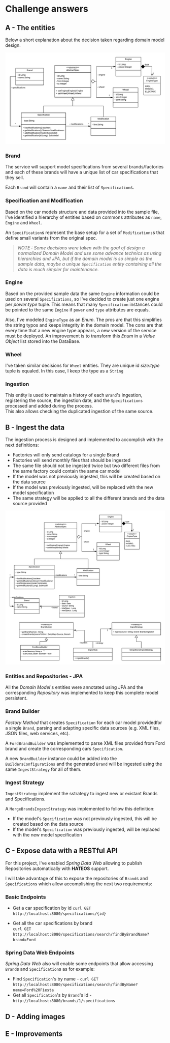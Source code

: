 # Challenge answers

## A - The entities

Below a short explanation about the decision taken regarding domain model design. 

![Domain Model](DomainModel.png)

### Brand

The service will support model specifications from several brands/factories and each of these brands will have a 
unique list of car specifications that they sell.  

Each `Brand` will contain a `name` and their list of `Specification`s. 

### Specification and Modification
Based on the car models structure and data provided into the sample file, I've identified a hierarchy of entities based 
on commons attributes as `name`, `Engine` and `Wheel`.  

An `Specification`s represent the base setup for a set of `Modifications`s that define small variants from the 
original spec.

> *NOTE : Some decisions were taken with the goal of design a normalized Domain Model and use some advance technics as
> using hierarchies and JPA, but if the domain model is so simple as the sample data, maybe a unique `Specification` 
>entity containing all the data is much simpler for maintenance.*   

### Engine

Based on the provided sample data the same `Engine` information could be used on several `Specifications`, so I've 
decided to create just one engine per _power:type_ tuple. This means that many `Specification` instances could be pointed to 
the same `Engine` if `power` and `type` attributes are equals.  

Also, I've modeled `EngineType` as an _Enum_. The pros are that this simplifies the string typos and keeps integrity in 
the domain model. The cons are that every time that a new engine type appears, a new version of the service must be 
deployed. An improvement is to transform this _Enum_ in a _Value Object_ list stored into the DataBase.

### Wheel

I've taken similar decisions for `Wheel` entities. They are unique id _size:type_ tuple is equaled.
In this case, I keep the type as a `String` 

### Ingestion
This entity is used to maintain a history of each `Brand`'s ingestion, registering the source, the ingestion date, 
and the `Specifications` processed and added during the process.  
This also allows checking the duplicated ingestion of the same source.

 
## B - Ingest the data
The ingestion process is designed and implemented to accomplish with the next definitions:

* Factories will only send catalogs for a single Brand
* Factories will send monthly files that should be ingested
* The same file should not be ingested twice but two different files from the same factory could contain the same
 car model
* If the model was not previously ingested, this will be created based on the data source
* If the model was previously ingested, will be replaced with the new model specification
* The same strategy will be applied to all the different brands and the data source provided 

![Class Diagram](ClassDiagram.png)

### Entities and Repositories - JPA

All the _Domain Model_'s entities were annotated using JPA and the corresponding _Repository_ was implemented to keep 
this complete model persistent.

### Brand Builder
_Factory Method_ that creates `Specification` for each car model providedfor a single `Brand`, parsing and adapting 
specific data sources (e.g. XML files, JSON files, web services, etc).  

A `FordBrandBuilder` was implemented to parse XML files provided from Ford brand and create the 
corresponding cars `Specification`.

A new `BrandBuilder` instance could be added into the `BuildersConfigurations` and the generated `Brand` will be 
ingested using the same `IngestStrategy` for all of them.

### Ingest Strategy
`IngestStrategy` implement the sstrategy to ingest new or existant Brands and Specifications.  

A `MergeBrandsIngestStrategy` was implemented to follow this definition:  
* If the model's `Specification` was not previously ingested, this will be created based on the data source  
* If the  model's `Specification` was previously ingested, will be replaced with the new model specification  

## C - Expose data with a RESTful API

For this project, I've enabled _Spring Data Web_ allowing to publish Repositories automatically with **HATEOS** support.

I will take advantage of this to expose the repositories of `Brand`s and `Specification`s 
which allow accomplishing the next two requirements:

### Basic Endpoints
* Get a car specification by id
```curl GET http://localhost:8080/specifications/{id}```

* Get all the car specifications by brand  
```curl GET http://localhost:8080/specifications/search/findByBrandName?brand=Ford```

### Spring Data Web Endpoints

_Spring Data Web_ also will enable some endpoints that allow accessing `Brand`s and `Specification`s as for example:  

* Find `Specification`'s by name - `curl GET http://localhost:8080/specifications/search/findByName?name=Ford%20Fiesta`
* Get all `Specification`'s by `Brand`'s id - `http://localhost:8080/brands/1/specifications`

## D - Adding images

## E - Improvements

